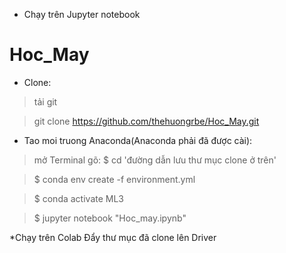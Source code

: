 *  Chạy trên Jupyter notebook
# Hoc_May
* Clone:
> tải git

> git clone https://github.com/thehuongrbe/Hoc_May.git
* Tao moi truong Anaconda(Anaconda phải đã được cài):
> mở Terminal gõ: $ cd 'đường dẫn lưu thư mục clone ở trên'

> $ conda env create -f environment.yml

> $ conda activate ML3

> $ jupyter notebook "Hoc_may.ipynb"

*Chạy trên Colab
Đẩy thư mục đã clone lên Driver


      
